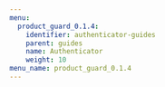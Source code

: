 ```yaml
---
menu:
  product_guard_0.1.4:
    identifier: authenticator-guides
    parent: guides
    name: Authenticator
    weight: 10
menu_name: product_guard_0.1.4
---
```


